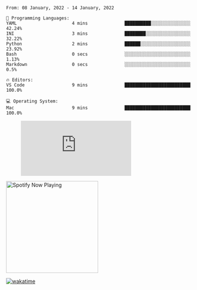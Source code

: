 <!--START_SECTION:waka-->
```text
From: 08 January, 2022 - 14 January, 2022

💬 Programming Languages: 
YAML                     4 mins              ██████████░░░░░░░░░░░░░░░   42.24% 
INI                      3 mins              ████████░░░░░░░░░░░░░░░░░   32.22% 
Python                   2 mins              ██████░░░░░░░░░░░░░░░░░░░   23.92% 
Bash                     0 secs              ░░░░░░░░░░░░░░░░░░░░░░░░░   1.13% 
Markdown                 0 secs              ░░░░░░░░░░░░░░░░░░░░░░░░░   0.5%

🔥 Editors: 
VS Code                  9 mins              █████████████████████████   100.0%

💻 Operating System: 
Mac                      9 mins              █████████████████████████   100.0%

```


<!--END_SECTION:waka-->

<figure><embed src="https://wakatime.com/share/@gregnrobinson/001c6d31-0c95-44f9-b6d7-9fd705354f62.svg"></embed></figure>

[<img src="https://spotify-playing-gregnrobinson.vercel.app/api/spotify/?background_color=transparent&border_color=transparent" alt="Spotify Now Playing" width="250" />](https://open.spotify.com/user/gregnrobinson-ca)

[![wakatime](https://wakatime.com/badge/user/37718f76-572e-4513-b2c5-41c4d93d287a.svg)](https://wakatime.com/@37718f76-572e-4513-b2c5-41c4d93d287a)



